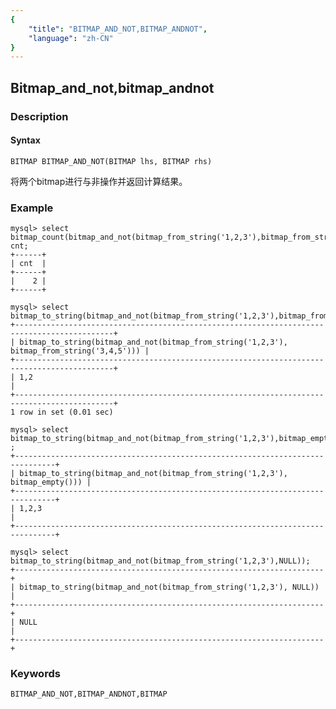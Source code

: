 ```yaml
---
{
    "title": "BITMAP_AND_NOT,BITMAP_ANDNOT",
    "language": "zh-CN"
}
---
```


<!-- 
Licensed to the Apache Software Foundation (ASF) under one
or more contributor license agreements.  See the NOTICE file
distributed with this work for additional information
regarding copyright ownership.  The ASF licenses this file
to you under the Apache License, Version 2.0 (the
"License"); you may not use this file except in compliance
with the License.  You may obtain a copy of the License at

  http://www.apache.org/licenses/LICENSE-2.0

Unless required by applicable law or agreed to in writing,
software distributed under the License is distributed on an
"AS IS" BASIS, WITHOUT WARRANTIES OR CONDITIONS OF ANY
KIND, either express or implied.  See the License for the
specific language governing permissions and limitations
under the License.
-->

## Bitmap_and_not,bitmap_andnot
### Description
#### Syntax

`BITMAP BITMAP_AND_NOT(BITMAP lhs, BITMAP rhs)`

将两个bitmap进行与非操作并返回计算结果。

### Example

```
mysql> select bitmap_count(bitmap_and_not(bitmap_from_string('1,2,3'),bitmap_from_string('3,4,5'))) cnt;
+------+
| cnt  |
+------+
|    2 |
+------+

mysql> select bitmap_to_string(bitmap_and_not(bitmap_from_string('1,2,3'),bitmap_from_string('3,4,5')));
+--------------------------------------------------------------------------------------------+
| bitmap_to_string(bitmap_and_not(bitmap_from_string('1,2,3'), bitmap_from_string('3,4,5'))) |
+--------------------------------------------------------------------------------------------+
| 1,2                                                                                        |
+--------------------------------------------------------------------------------------------+
1 row in set (0.01 sec)

mysql> select bitmap_to_string(bitmap_and_not(bitmap_from_string('1,2,3'),bitmap_empty())) ;
+-------------------------------------------------------------------------------+
| bitmap_to_string(bitmap_and_not(bitmap_from_string('1,2,3'), bitmap_empty())) |
+-------------------------------------------------------------------------------+
| 1,2,3                                                                         |
+-------------------------------------------------------------------------------+

mysql> select bitmap_to_string(bitmap_and_not(bitmap_from_string('1,2,3'),NULL));
+---------------------------------------------------------------------+
| bitmap_to_string(bitmap_and_not(bitmap_from_string('1,2,3'), NULL)) |
+---------------------------------------------------------------------+
| NULL                                                                |
+---------------------------------------------------------------------+
```

### Keywords

    BITMAP_AND_NOT,BITMAP_ANDNOT,BITMAP
